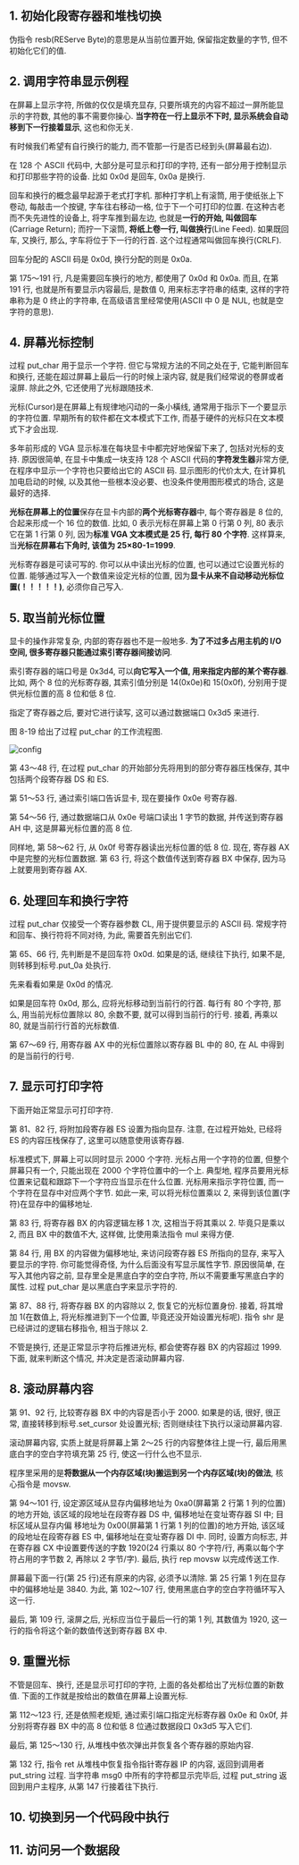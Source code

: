 ## 1. 初始化段寄存器和堆栈切换

伪指令 resb(REServe Byte)的意思是从当前位置开始, 保留指定数量的字节, 但不初始化它们的值.

## 2. 调用字符串显示例程

在屏幕上显示字符, 所做的仅仅是填充显存, 只要所填充的内容不超过一屏所能显示的字符数, 其他的事不需要你操心. **当字符在一行上显示不下时, 显示系统会自动移到下一行接着显示**, 这也和你无关.

有时候我们希望有自行换行的能力, 而不管那一行是否已经到头(屏幕最右边).

在 128 个 ASCII 代码中, 大部分是可显示和打印的字符, 还有一部分用于控制显示和打印那些字符的设备. 比如 0x0d 是回车, 0x0a 是换行.

回车和换行的概念最早起源于老式打字机. 那种打字机上有滚筒, 用于使纸张上下卷动, 每敲击一个按键, 字车往右移动一格, 位于下一个可打印的位置. 在这种古老而不失先进性的设备上, 将字车推到最左边, 也就是**一行的开始, 叫做回车**(Carriage Return); 而拧一下滚筒, **将纸上卷一行, 叫做换行**(Line Feed). 如果既回车, 又换行, 那么, 字车将位于下一行的行首. 这个过程通常叫做回车换行(CRLF).

回车分配的 ASCII 码是 0x0d, 换行分配的则是 0x0a.

第 175～191 行, 凡是需要回车换行的地方, 都使用了 0x0d 和 0x0a. 而且, 在第 191 行, 也就是所有要显示内容最后, 是数值 0, 用来标志字符串的结束, 这样的字符串称为是 0 终止的字符串, 在高级语言里经常使用(ASCII 中 0 是 NUL<null>, 也就是空字符的意思).

## 4. 屏幕光标控制

过程 put_char 用于显示一个字符. 但它与常规方法的不同之处在于, 它能判断回车和换行, 还能在超过屏幕上最后一行的时候上滚内容, 就是我们经常说的卷屏或者滚屏. 除此之外, 它还使用了光标跟随技术.

光标(Cursor)是在屏幕上有规律地闪动的一条小橫线, 通常用于指示下一个要显示的字符位置. 早期所有的软件都在文本模式下工作, 而基于硬件的光标只在文本模式下才会出现.

多年前形成的 VGA 显示标准在每块显卡中都完好地保留下来了, 包括对光标的支持. 原因很简单, 在显卡中集成一块支持 128 个 ASCII 代码的**字符发生器**非常方便, 在程序中显示一个字符也只要给出它的 ASCII 码. 显示图形的代价太大, 在计算机加电启动的时候, 以及其他一些根本没必要、也没条件使用图形模式的场合, 这是最好的选择.

**光标在屏幕上的位置**保存在显卡内部的**两个光标寄存器**中, 每个寄存器是 8 位的, 合起来形成一个 16 位的数值. 比如, 0 表示光标在屏幕上第 0 行第 0 列, 80 表示它在第 1 行第 0 列, 因为**标准 VGA 文本模式是 25 行, 每行 80 个字符**. 这样算来, 当**光标在屏幕右下角时, 该值为 25×80-1=1999**.

光标寄存器是可读可写的. 你可以从中读出光标的位置, 也可以通过它设置光标的位置. 能够通过写入一个数值来设定光标的位置, 因为**显卡从来不自动移动光标位置(！！！！！)**, 必须你自己写入.

## 5. 取当前光标位置

显卡的操作非常复杂, 内部的寄存器也不是一般地多. **为了不过多占用主机的 I/O 空间, 很多寄存器只能通过索引寄存器间接访问**.

索引寄存器的端口号是 0x3d4, 可以**向它写入一个值, 用来指定内部的某个寄存器**. 比如, 两个 8 位的光标寄存器, 其索引值分别是 14(0x0e)和 15(0x0f), 分别用于提供光标位置的高 8 位和低 8 位.

指定了寄存器之后, 要对它进行读写, 这可以通过数据端口 0x3d5 来进行.

图 8-19 给出了过程 put_char 的工作流程图.

![config](images/13.png)

第 43～48 行, 在过程 put_char 的开始部分先将用到的部分寄存器压栈保存, 其中包括两个段寄存器 DS 和 ES.

第 51～53 行, 通过索引端口告诉显卡, 现在要操作 0x0e 号寄存器.

第 54～56 行, 通过数据端口从 0x0e 号端口读出 1 字节的数据, 并传送到寄存器 AH 中,
这是屏幕光标位置的高 8 位.

同样地, 第 58～62 行, 从 0x0f 号寄存器读出光标位置的低 8 位. 现在, 寄存器 AX 中是完整的光标位置数据. 第 63 行, 将这个数值传送到寄存器 BX 中保存, 因为马上就要用到寄存器 AX.

## 6. 处理回车和换行字符

过程 put_char 仅接受一个寄存器参数 CL, 用于提供要显示的 ASCII 码. 常规字符和回车、换行符将不同对待, 为此, 需要首先别出它们.

第 65、66 行, 先判断是不是回车符 0x0d. 如果是的话, 继续往下执行, 如果不是, 则转移到标号.put_0a 处执行.

先来看看如果是 0x0d 的情况.

如果是回车符 0x0d, 那么, 应将光标移动到当前行的行首. 每行有 80 个字符, 那么, 用当前光标位置除以 80, 余数不要, 就可以得到当前行的行号. 接着, 再乘以 80, 就是当前行行首的光标数值.

第 67～69 行, 用寄存器 AX 中的光标位置除以寄存器 BL 中的 80, 在 AL 中得到的是当前行的行号.

## 7. 显示可打印字符

下面开始正常显示可打印字符.

第 81、82 行, 将附加段寄存器 ES 设置为指向显存. 注意, 在过程开始处, 已经将 ES 的内容压栈保存了, 这里可以随意使用该寄存器.

标准模式下, 屏幕上可以同时显示 2000 个字符. 光标占用一个字符的位置, 但整个屏幕只有一个, 只能出现在 2000 个字符位置中的一个上. 典型地, 程序员要用光标位置来记载和跟踪下一个字符应当显示在什么位置. 光标用来指示字符位置, 而一个字符在显存中对应两个字节. 如此一来, 可以将光标位置乘以 2, 来得到该位置(字符)在显存中的偏移地址.

第 83 行, 将寄存器 BX 的内容逻辑左移 1 次, 这相当于将其乘以 2. 毕竟只是乘以 2, 而且 BX 中的数值不大, 这样做, 比使用乘法指令 mul 来得方便.

第 84 行, 用 BX 的内容做为偏移地址, 来访问段寄存器 ES 所指向的显存, 来写入要显示的字符. 你可能觉得奇怪, 为什么后面没有写显示属性字节. 原因很简单, 在写入其他内容之前, 显存里全是黑底白字的空白字符, 所以不需要重写黑底白字的属性. 过程 put_char 是以黑底白字来显示字符的.

第 87、88 行, 将寄存器 BX 的内容除以 2, 恢复它的光标位置身份. 接着, 将其增加 1(在数值上, 将光标推进到下一个位置, 毕竟还没开始设置光标呢). 指令 shr 是已经讲过的逻辑右移指令, 相当于除以 2.

不管是换行, 还是正常显示字符后推进光标, 都会使寄存器 BX 的内容超过 1999. 下面, 就来判断这个情况, 并决定是否滚动屏幕内容.

## 8. 滚动屏幕内容

第 91、92 行, 比较寄存器 BX 中的内容是否小于 2000. 如果是的话, 很好, 很正常, 直接转移到标号.set_cursor 处设置光标; 否则继续往下执行以滚动屏幕内容.

滚动屏幕内容, 实质上就是将屏幕上第 2～25 行的内容整体往上提一行, 最后用黑底白字的空白字符填充第 25 行, 使这一行什么也不显示.

程序里采用的是**将数据从一个内存区域(块)搬运到另一个内存区域(块)的做法**, 核心指令是 movsw.

第 94～101 行, 设定源区域从显存内偏移地址为 0xa0(屏幕第 2 行第 1 列的位置)的地方开始, 该区域的段地址在段寄存器 DS 中, 偏移地址在变址寄存器 SI 中; 目标区域从显存内偏
移地址为 0x00(屏幕第 1 行第 1 列的位置)的地方开始, 该区域的段地址在段寄存器 ES 中, 偏移地址在变址寄存器 DI 中. 同时, 设置方向标志, 并在寄存器 CX 中设置要传送的字数 1920(24 行乘以 80 个字符/行, 再乘以每个字符占用的字节数 2, 再除以 2 字节/字). 最后, 执行 rep movsw 以完成传送工作.

屏幕最下面一行(第 25 行)还有原来的内容, 必须予以清除. 第 25 行第 1 列在显存中的偏移地址是 3840. 为此, 第 102～107 行, 使用黑底白字的空白字符循环写入这一行.

最后, 第 109 行, 滚屏之后, 光标应当位于最后一行的第 1 列, 其数值为 1920, 这一行的指令将这个新的数值传送到寄存器 BX 中.

## 9. 重置光标

不管是回车、换行, 还是显示可打印的字符, 上面的各处都给出了光标位置的新数值. 下面的工作就是按给出的数值在屏幕上设置光标.

第 112～123 行, 还是依照老规矩, 通过索引端口指定光标寄存器 0x0e 和 0x0f, 并分别将寄存器 BX 中的高 8 位和低 8 位通过数据段口 0x3d5 写入它们.

最后, 第 125～130 行, 从堆栈中依次弹出并恢复各个寄存器的原始内容.

第 132 行, 指令 ret 从堆栈中恢复指令指针寄存器 IP 的内容, 返回到调用者 put\_string 过程. 当字符串 msg0 中所有的字符都显示完毕后, 过程 put\_string 返回到用户主程序, 从第 147 行接着往下执行.

## 10. 切换到另一个代码段中执行

## 11. 访问另一个数据段